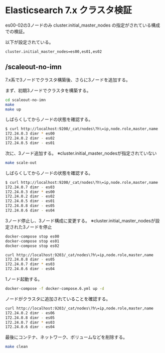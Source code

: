 # Elasticsearch 7.x クラスタ検証
es00-02の3ノードのみ cluster.initial_master_nodes の指定がされている構成での検証。

以下が設定されている。

```
cluster.initial_master_nodes=es00,es01,es02
```

## /scaleout-no-imn
7.x系で3ノードでクラスタ構築後、さらに3ノードを追加する。

まず、初期3ノードでクラスタを構築する。

```sh
cd scaleout-no-imn
make
make up
```

しばらくしてからノードの状態を確認する。

```sh
$ curl http://localhost:9200/_cat/nodes\?h\=ip,node.role,master,name
172.24.0.3 dimr * es00
172.24.0.2 dimr - es02
172.24.0.5 dimr - es01
```

次に、3ノード追加する。
※cluster.initial_master_nodesが指定されていない

```sh
make scale-out
```

しばらくしてからノードの状態を確認する。

```sh
$ curl http://localhost:9200/_cat/nodes\?h\=ip,node.role,master,name
172.24.0.7 dimr - es03
172.24.0.3 dimr * es00
172.24.0.2 dimr - es02
172.24.0.5 dimr - es01
172.24.0.8 dimr - es05
172.24.0.6 dimr - es04
```

3ノード停止し、3ノード構成に変更する。
※cluster.initial_master_nodesが設定された3ノードを停止

```sh
docker-compose stop es00
docker-compose stop es01
docker-compose stop es02
```

```sh
curl http://localhost:9203/_cat/nodes\?h\=ip,node.role,master,name
172.24.0.8 dimr - es05
172.24.0.7 dimr * es03
172.24.0.6 dimr - es04
```

1ノード起動する。

```sh
docker-compose -f docker-compose.6.yml up -d
```

ノードがクラスタに追加されていることを確認する。

```sh
curl http://localhost:9203/_cat/nodes\?h\=ip,node.role,master,name
172.24.0.2 dimr - es06
172.24.0.8 dimr - es05
172.24.0.7 dimr * es03
172.24.0.6 dimr - es04
```

最後にコンテナ、ネットワーク、ボリュームなどを削除する。

```sh
make clean
```
